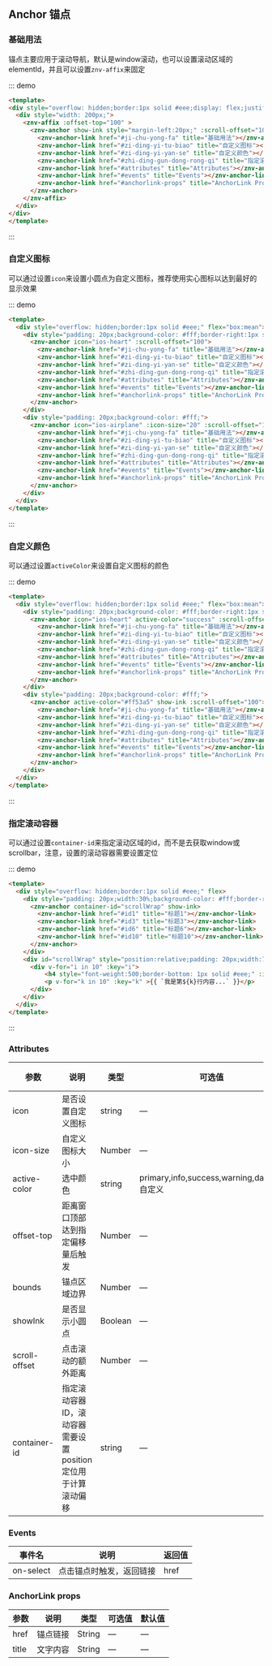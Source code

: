 ## Anchor 锚点

<template>
    <div class="global-anchor">
      <znv-anchor :scroll-offset="100">
        <znv-anchor-link href="#ji-chu-yong-fa" title="基础用法"></znv-anchor-link>
        <znv-anchor-link href="#zi-ding-yi-tu-biao" title="自定义图标"></znv-anchor-link>
        <znv-anchor-link href="#zi-ding-yi-yan-se" title="自定义颜色"></znv-anchor-link>
        <znv-anchor-link href="#zhi-ding-gun-dong-rong-qi" title="指定滚动容器"></znv-anchor-link>
        <znv-anchor-link href="#attributes" title="Attributes"></znv-anchor-link>
        <znv-anchor-link href="#events" title="Events"></znv-anchor-link>
        <znv-anchor-link href="#anchorlink-props" title="AnchorLink Props"></znv-anchor-link>
      </znv-anchor>
    </div>
</template>

### 基础用法

锚点主要应用于滚动导航，默认是window滚动，也可以设置滚动区域的elementId，并且可以设置`znv-affix`来固定

::: demo 
```html
<template>
<div style="overflow: hidden;border:1px solid #eee;display: flex;justify-content: flex-end;">
  <div style="width: 200px;">
    <znv-affix :offset-top="100" >
      <znv-anchor show-ink style="margin-left:20px;" :scroll-offset="100">
        <znv-anchor-link href="#ji-chu-yong-fa" title="基础用法"></znv-anchor-link>
        <znv-anchor-link href="#zi-ding-yi-tu-biao" title="自定义图标"></znv-anchor-link>
        <znv-anchor-link href="#zi-ding-yi-yan-se" title="自定义颜色"></znv-anchor-link>
        <znv-anchor-link href="#zhi-ding-gun-dong-rong-qi" title="指定滚动容器"></znv-anchor-link>
        <znv-anchor-link href="#attributes" title="Attributes"></znv-anchor-link>
        <znv-anchor-link href="#events" title="Events"></znv-anchor-link>
        <znv-anchor-link href="#anchorlink-props" title="AnchorLink Props"></znv-anchor-link>
      </znv-anchor>
    </znv-affix>
  </div>
</div>
</template>
```
:::

### 自定义图标

可以通过设置`icon`来设置小圆点为自定义图标，推荐使用实心图标以达到最好的显示效果

::: demo 
```html
<template>
  <div style="overflow: hidden;border:1px solid #eee;" flex="box:mean">
    <div style="padding: 20px;background-color: #fff;border-right:1px solid #eee;">
      <znv-anchor icon="ios-heart" :scroll-offset="100">
        <znv-anchor-link href="#ji-chu-yong-fa" title="基础用法"></znv-anchor-link>
        <znv-anchor-link href="#zi-ding-yi-tu-biao" title="自定义图标"></znv-anchor-link>
        <znv-anchor-link href="#zi-ding-yi-yan-se" title="自定义颜色"></znv-anchor-link>
        <znv-anchor-link href="#zhi-ding-gun-dong-rong-qi" title="指定滚动容器"></znv-anchor-link>
        <znv-anchor-link href="#attributes" title="Attributes"></znv-anchor-link>
        <znv-anchor-link href="#events" title="Events"></znv-anchor-link>
        <znv-anchor-link href="#anchorlink-props" title="AnchorLink Props"></znv-anchor-link>
      </znv-anchor>
    </div>
    <div style="padding: 20px;background-color: #fff;">
      <znv-anchor icon="ios-airplane" :icon-size="20" :scroll-offset="100">
        <znv-anchor-link href="#ji-chu-yong-fa" title="基础用法"></znv-anchor-link>
        <znv-anchor-link href="#zi-ding-yi-tu-biao" title="自定义图标"></znv-anchor-link>
        <znv-anchor-link href="#zi-ding-yi-yan-se" title="自定义颜色"></znv-anchor-link>
        <znv-anchor-link href="#zhi-ding-gun-dong-rong-qi" title="指定滚动容器"></znv-anchor-link>
        <znv-anchor-link href="#attributes" title="Attributes"></znv-anchor-link>
        <znv-anchor-link href="#events" title="Events"></znv-anchor-link>
        <znv-anchor-link href="#anchorlink-props" title="AnchorLink Props"></znv-anchor-link>
      </znv-anchor>
    </div>
  </div>
</template>
```
:::

### 自定义颜色

可以通过设置`activeColor`来设置自定义图标的颜色

::: demo 
```html
<template>
  <div style="overflow: hidden;border:1px solid #eee;" flex="box:mean">
    <div style="padding: 20px;background-color: #fff;border-right:1px solid #eee;">
      <znv-anchor icon="ios-heart" active-color="success" :scroll-offset="100">
        <znv-anchor-link href="#ji-chu-yong-fa" title="基础用法"></znv-anchor-link>
        <znv-anchor-link href="#zi-ding-yi-tu-biao" title="自定义图标"></znv-anchor-link>
        <znv-anchor-link href="#zi-ding-yi-yan-se" title="自定义颜色"></znv-anchor-link>
        <znv-anchor-link href="#zhi-ding-gun-dong-rong-qi" title="指定滚动容器"></znv-anchor-link>
        <znv-anchor-link href="#attributes" title="Attributes"></znv-anchor-link>
        <znv-anchor-link href="#events" title="Events"></znv-anchor-link>
        <znv-anchor-link href="#anchorlink-props" title="AnchorLink Props"></znv-anchor-link>
      </znv-anchor>
    </div>
    <div style="padding: 20px;background-color: #fff;">
      <znv-anchor active-color="#ff53a5" show-ink :scroll-offset="100">
        <znv-anchor-link href="#ji-chu-yong-fa" title="基础用法"></znv-anchor-link>
        <znv-anchor-link href="#zi-ding-yi-tu-biao" title="自定义图标"></znv-anchor-link>
        <znv-anchor-link href="#zi-ding-yi-yan-se" title="自定义颜色"></znv-anchor-link>
        <znv-anchor-link href="#zhi-ding-gun-dong-rong-qi" title="指定滚动容器"></znv-anchor-link>
        <znv-anchor-link href="#attributes" title="Attributes"></znv-anchor-link>
        <znv-anchor-link href="#events" title="Events"></znv-anchor-link>
        <znv-anchor-link href="#anchorlink-props" title="AnchorLink Props"></znv-anchor-link>
      </znv-anchor>
    </div>
  </div>
</template>
```
:::

### 指定滚动容器

可以通过设置`container-id`来指定滚动区域的id，而不是去获取window或scrollbar，注意，设置的滚动容器需要设置定位

::: demo 
```html
<template>
  <div style="overflow: hidden;border:1px solid #eee;" flex>
    <div style="padding: 20px;width:30%;background-color: #fff;border-right:1px solid #eee;">
      <znv-anchor container-id="scrollWrap" show-ink>
        <znv-anchor-link href="#id1" title="标题1"></znv-anchor-link>
        <znv-anchor-link href="#id3" title="标题3"></znv-anchor-link>
        <znv-anchor-link href="#id6" title="标题6"></znv-anchor-link>
        <znv-anchor-link href="#id10" title="标题10"></znv-anchor-link>
      </znv-anchor>
    </div>
    <div id="scrollWrap" style="position:relative;padding: 20px;width:70%;height:400px;overflow:auto;background-color: #fff;">
      <div v-for="i in 10" :key="i">
          <h4 style="font-weight:500;border-bottom: 1px solid #eee;" :id="`id${i}`">标题{{i}}</h4>
          <p v-for="k in 10" :key="k" >{{ `我是第${k}行内容...` }}</p>
      </div>
    </div>
  </div>
</template>
```
:::

### Attributes

| 参数      | 说明    | 类型      | 可选值       | 默认值   |
|---------- |-------- |---------- |-------------  |-------- |
| icon     | 是否设置自定义图标   | string  |  —   |   —   |
| icon-size     | 自定义图标大小   | Number  |  —   |   —   |
| active-color    | 选中颜色   | string  |  primary,info,success,warning,danger,自定义   |   —   |
| offset-top     | 距离窗口顶部达到指定偏移量后触发   | Number  |  —   | 0 |
| bounds     | 锚点区域边界   | Number  |  —   | 5 |
| showInk     | 是否显示小圆点   | Boolean	  |  —   | false |
| scroll-offset     | 点击滚动的额外距离   | Number  |  —   | 0 |
| container-id     | 指定滚动容器ID，滚动容器需要设置position定位用于计算滚动偏移   | string  |  —   |  —  |

### Events

| 事件名      | 说明    | 返回值      |
|---------- |-------- |---------- |
| on-select    | 点击锚点时触发，返回链接   | href  |

### AnchorLink props 

| 参数      | 说明    | 类型      | 可选值       | 默认值   |
|---------- |-------- |---------- |-------------  |-------- |
| href     | 锚点链接   | String  |  —   |  — |
| title     | 文字内容   | String  |  —   |  — |

